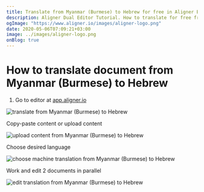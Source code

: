 ```yaml
---
title: Translate from Myanmar (Burmese) to Hebrew for free in Aligner Editor
description: Aligner Dual Editor Tutorial. How to translate for free from Myanmar (Burmese) to Hebrew. Aligner is multilingual document management platform. 
ogImage: "https://www.aligner.io/images/aligner-logo.png"
date: 2020-05-06T07:09:21+03:00
image: ../images/aligner-logo.png
onBlog: true
---
```


# How to translate document from Myanmar (Burmese) to Hebrew

1. Go to editor at [app.aligner.io](https://app.aligner.io "Aligner App web page")

![translate from Myanmar (Burmese) to Hebrew](../aligner-blank-editor.png "translate from Myanmar (Burmese) to Hebrew")

Copy-paste content or upload content

![upload content from Myanmar (Burmese) to Hebrew](../aligner-uploaded-document.png "upload content from Myanmar (Burmese) to Hebrew")

Choose desired language

![choose machine translation from Myanmar (Burmese) to Hebrew](../aligner-language-dropdown.png "choose machine translation from Myanmar (Burmese) to Hebrew")

Work and edit 2 documents in parallel

![edit translation from Myanmar (Burmese) to Hebrew](../aligner-double-sitded-editor.png "edit translation from Myanmar (Burmese) to Hebrew")

